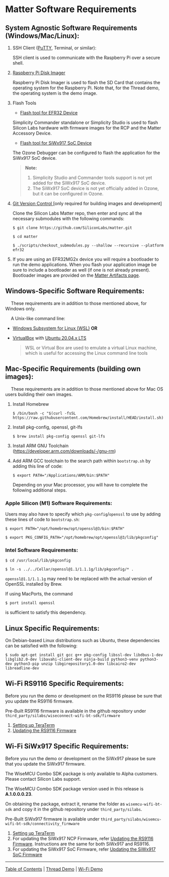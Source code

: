 # Matter Software Requirements

## **System Agnostic Software Requirements (Windows/Mac/Linux):**

1. SSH Client ([PuTTY](https://www.putty.org/), Terminal, or similar):
    
    SSH client is used to communicate with the Raspberry Pi over a secure
    shell.

2. [Raspberry Pi Disk Imager](https://www.raspberrypi.com/software/)
    
    Raspberry Pi Disk Imager is used to flash the SD Card that contains the
    operating system for the Raspberry Pi. Note that, for the Thread demo, the
    operating system is the demo image.

3. Flash Tools

    - [Flash tool for EFR32 Device](../general/FLASH_SILABS_DEVICE.md)

    Simplicity Commander standalone or Simplicity Studio is used to flash
    Silicon Labs hardware with firmware images for the RCP and the Matter
    Accessory Device.

    - [Flash tool for SiWx917 SoC Device](../general/FLASH_SILABS_SiWx917_SOC_DEVICE.md)

    The Ozone Debugger can be configured to flash the application for the SiWx917 SoC device.
	
    > **Note:** 
    >    1. Simplicity Studio and Commander tools support is not yet added for the SiWx917 SoC device.
    >    2. The SiWx917 SoC device is not yet officially added in Ozone, but it can be configured in Ozone.

4. [Git Version Control ](https://git-scm.com/downloads)[only required for
   building images and development]

    Clone the Silicon Labs Matter repo, then enter and sync all the necessary
    submodules with the following commands:

    ```shell
    $ git clone https://github.com/SiliconLabs/matter.git
    ```

    ```shell
    $ cd matter
    ```

    ```shell
    $ ./scripts/checkout_submodules.py --shallow --recursive --platform efr32
    ```

5. If you are using an EFR32MG2x device you will require a bootloader to run the
   demo applications. When you flash your application image be sure to include a
   bootloader as well (if one is not already present). Bootloader images are provided on the [Matter Artifacts page](../general/ARTIFACTS.md).

## **Windows-Specific Software Requirements:**

&emsp; These requirements are in addition to those mentioned above, for Windows
only.

&emsp; A Unix-like command line:

-   [Windows Subsystem for Linux (WSL)](https://docs.microsoft.com/en-us/windows/wsl/about)
    **OR**
-   [VirtualBox](https://www.virtualbox.org/) with
    [Ubuntu 20.04.x LTS](https://ubuntu.com/download/desktop)

    > WSL or Virtual Box are used to emulate a virtual Linux machine, which is
    > useful for accessing the Linux command line tools

## **Mac-Specific Requirements (building own images):**

&emsp; These requirements are in addition to those mentioned above for Mac OS
users building their own images.

1. Install Homebrew

    ```shell
    $ /bin/bash -c "$(curl -fsSL https://raw.githubusercontent.com/Homebrew/install/HEAD/install.sh)"
    ```

2. Install pkg-config, openssl, git-lfs

    ```shell
    $ brew install pkg-config openssl git-lfs
    ```

3. Install ARM GNU Toolchain (https://developer.arm.com/downloads/-/gnu-rm)
4. Add ARM GCC toolchain to the search path within `bootstrap.sh` by adding this
   line of code:

    ```shell
    $ export PATH="/Applications/ARM/bin:$PATH"
    ```
    
    Depending on your Mac processor, you will have to complete the following additional steps.

### **Apple Silicon (M1) Software Requirements:**

Users may also have to specify which `pkg-config`/`openssl` to use by adding
these lines of code to `bootstrap.sh`:

```shell
$ export PATH="/opt/homebrew/opt/openssl@3/bin:$PATH"
```

```shell
$ export PKG_CONFIG_PATH="/opt/homebrew/opt/openssl@3/lib/pkgconfig"
```

### **Intel Software Requirements:**

```shell
$ cd /usr/local/lib/pkgconfig
```

```shell
$ ln -s ../../Cellar/openssl@1.1/1.1.1g/lib/pkgconfig/* .
```

`openssl@1.1/1.1.1g` may need to be replaced with the actual version of OpenSSL
installed by Brew.

If using MacPorts, the command 

```shell
$ port install openssl
```

is sufficient to satisfy this
dependency.

## **Linux Specific Requirements:**

On Debian-based Linux distributions such as Ubuntu, these dependencies can be
satisfied with the following:

```shell
$ sudo apt-get install git gcc g++ pkg-config libssl-dev libdbus-1-dev libglib2.0-dev libavahi-client-dev ninja-build python3-venv python3-dev python3-pip unzip libgirepository1.0-dev libcairo2-dev libreadline-dev
```

## **Wi-Fi RS9116 Specific Requirements:**

Before you run the demo or development on the RS9116 please be sure that you
update the RS9116 firmware.

Pre-Built RS9116 firmware is available in the github repository under `third_party/silabs/wiseconnect-wifi-bt-sdk/firmware`

1. [Setting up TeraTerm](https://docs.silabs.com/rs9116/wiseconnect/2.0/tera-term-setup)
2. [Updating the RS9116 Firmware](https://docs.silabs.com/rs9116/wiseconnect/2.0/update-evk-firmware)


## **Wi-Fi SiWx917 Specific Requirements:**

Before you run the demo or development on the SiWx917 please be sure that you
update the SiWx917 firmware.

The WiseMCU Combo SDK package is only available to Alpha customers. Please contact Silicon Labs support.

The WiseMCU Combo SDK package version used in this release is **A.1.0.0.0.23**.

On obtaining the package, extract it, rename the folder as `wisemcu-wifi-bt-sdk` and copy it in the github repository under `third_party/silabs`.

Pre-Built SiWx917 firmware is available under `third_party/silabs/wisemcu-wifi-bt-sdk/connectivity_firmware`

1. [Setting up TeraTerm](https://docs.silabs.com/SiWx917/wiseconnect/2.0/tera-term-setup)
2. For updating the SiWx917 NCP Firmware, refer [Updating the RS9116 Firmware](https://docs.silabs.com/rs9116/wiseconnect/2.0/update-evk-firmware). Instructions are the same for both SiWx917 and RS9116.
3. For updating the SiWx917 SoC Firmware, refer [Updating the SiWx917 SoC Firmware](../wifi/SiWx917_SoC_FWUpdate.md)


---

[Table of Contents](../README.md) | [Thread Demo](../thread/DEMO_OVERVIEW.md) |
[Wi-Fi Demo](../wifi/DEMO_OVERVIEW.md)
